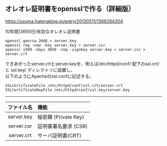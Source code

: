 
## オレオレ証明書をopensslで作る（詳細版）
<https://ozuma.hatenablog.jp/entry/20130511/1368284304>  

10年間(3650日)有効なオレオレ証明書
```
openssl genrsa 2048 > server.key
openssl req -new -key server.key > server.csr
openssl x509 -days 3650 -req -signkey server.key < server.csr > server.crt
```

できあがったserver.crtとserver.keyを、例えば/etc/httpd/conf/ 配下のssl.crt/ と ssl.key/ ディレクトリに設置し、  
以下のようにApacheのssl.confに記述する。
```
SSLCertificateFile /etc/httpd/conf/ssl.crt/server.crt
SSLCertificateKeyFile /etc/httpd/conf/ssl.key/server.key 
```
___________________________________________________________________________________


|   ファイル名   |          機能          |
|:------------:|:----------------------|
|  server.key  |  秘密鍵 (Private Key)  |
|  server.csr  |  証明書署名要求 (CSR)    |
|  server.crt  |  サーバ証明書(CRT)       |

